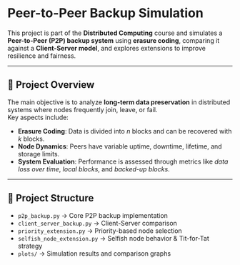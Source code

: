 # Peer-to-Peer Backup Simulation

This project is part of the **Distributed Computing** course and simulates a **Peer-to-Peer (P2P) backup system** using **erasure coding**, comparing it against a **Client-Server model**, and explores extensions to improve resilience and fairness.

---

## 📌 Project Overview
The main objective is to analyze **long-term data preservation** in distributed systems where nodes frequently join, leave, or fail.  
Key aspects include:
- **Erasure Coding**: Data is divided into *n* blocks and can be recovered with *k* blocks.  
- **Node Dynamics**: Peers have variable uptime, downtime, lifetime, and storage limits.  
- **System Evaluation**: Performance is assessed through metrics like *data loss over time*, *local blocks*, and *backed-up blocks*.  

---

## 📂 Project Structure
- `p2p_backup.py` → Core P2P backup implementation  
- `client_server_backup.py` → Client-Server comparison  
- `priority_extension.py` → Priority-based node selection  
- `selfish_node_extension.py` → Selfish node behavior & Tit-for-Tat strategy  
- `plots/` → Simulation results and comparison graphs  
